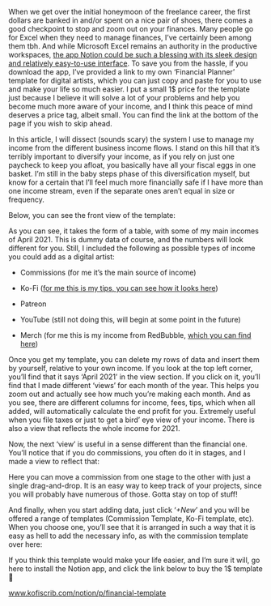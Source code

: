 When we get over the initial honeymoon of the freelance career, the first dollars are banked in and/or spent on a nice pair of shoes, there comes a good checkpoint to stop and zoom out on your finances. Many people go for Excel when they need to manage finances, I’ve certainly been among them tbh. And while Microsoft Excel remains an authority in the productive workspaces, [the app Notion could be such a blessing with its sleek design and relatively easy-to-use interface](../notion). To save you from the hassle, if you download the app, I’ve provided a link to my own ‘Financial Planner’ template for digital artists, which you can just copy and paste for you to use and make your life so much easier. I put a small 1$ price for the template just because I believe it will solve a lot of your problems and help you become much more aware of your income, and I think this peace of mind deserves a price tag, albeit small. You can find the link at the bottom of the page if you wish to skip ahead.

In this article, I will dissect (sounds scary) the system I use to manage my income from the different business income flows. I stand on this hill that it’s terribly important to diversify your income, as if you rely on just one paycheck to keep you afloat, you basically have all your fiscal eggs in one basket. I’m still in the baby steps phase of this diversification myself, but know for a certain that I’ll feel much more financially safe if I have more than one income stream, even if the separate ones aren’t equal in size or frequency.

Below, you can see the front view of the template:

As you can see, it takes the form of a table, with some of my main incomes of April 2021. This is dummy data of course, and the numbers will look different for you. Still, I included the following as possible types of income you could add as a digital artist:

- Commissions (for me it’s the main source of income)

- Ko-Fi ([for me this is my tips, you can see how it looks here](https://www.ko-fi.com/kofiscrib))

- Patreon

- YouTube (still not doing this, will begin at some point in the future)

- Merch (for me this is my income from RedBubble, [which you can find here](https://www.redbubble.com/people/kofiscrib/explore?asc=u&page=1&sortOrder=recent))

Once you get my template, you can delete my rows of data and insert them by yourself, relative to your own income. If you look at the top left corner, you’ll find that it says ‘April 2021’ in the view section. If you click on it, you’ll find that I made different ‘views’ for each month of the year. This helps you zoom out and actually see how much you’re making each month. And as you see, there are different columns for income, fees, tips, which when all added, will automatically calculate the end profit for you. Extremely useful when you file taxes or just to get a bird’ eye view of your income. There is also a view that reflects the whole income for 2021.

Now, the next ‘view’ is useful in a sense different than the financial one. You’ll notice that if you do commissions, you often do it in stages, and I made a view to reflect that:

Here you can move a commission from one stage to the other with just a single drag-and-drop. It is an easy way to keep track of your projects, since you will probably have numerous of those. Gotta stay on top of stuff!

And finally, when you start adding data, just click ‘*+New*’ and you will be offered a range of templates (Commission Template, Ko-Fi template, etc). When you choose one, you’ll see that it is arranged in such a way that it is easy as hell to add the necessary info, as with the commission template over here:

If you think this template would make your life easier, and I’m sure it will, go here to install the Notion app, and click the link below to buy the 1$ template 🌸

www.kofiscrib.com/notion/p/financial-template